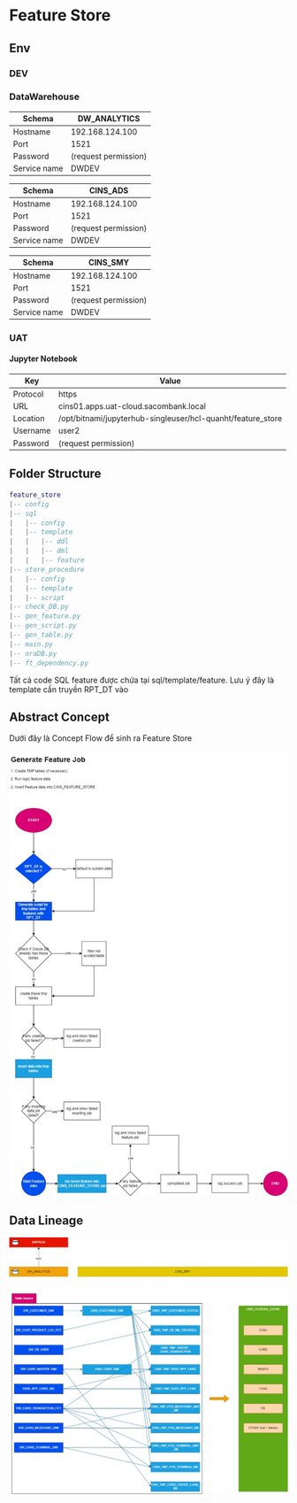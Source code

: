 # Feature Store

## Env

### DEV

### DataWarehouse

|Schema|DW_ANALYTICS|
|-----|-------|
|Hostname|192.168.124.100|
|Port|1521|
|Password| (request permission)|
|Service name| DWDEV|

|Schema|CINS_ADS|
|-----|-------|
|Hostname|192.168.124.100|
|Port|1521|
|Password| (request permission)|
|Service name| DWDEV|

| Schema | CINS_SMY |
|-----|-------|
|Hostname|192.168.124.100|
|Port|1521|
|Password| (request permission)|
|Service name| DWDEV|

### UAT

#### Jupyter Notebook

| Key | Value |
|-----|-------|
|Protocol| https |
|URL| cins01.apps.uat-cloud.sacombank.local|
|Location|/opt/bitnami/jupyterhub-singleuser/hcl-quanht/feature_store|
|Username|user2|
|Password| (request permission)|

## Folder Structure

```lua
feature_store
|-- config
|-- sql
|   |-- config
|   |-- template
|   |   |-- ddl
|   |   |-- dml
|   |   |-- feature
|-- store_procedure
|   |-- config
|   |-- template
|   |-- script
|-- check_DB.py
|-- gen_feature.py
|-- gen_script.py
|-- gen_table.py
|-- main.py
|-- oraDB.py
|-- ft_dependency.py
```

Tất cả code SQL feature được chứa tại sql/template/feature. Lưu ý đây là template cần truyền RPT_DT vào

## Abstract Concept

Dưới đây là Concept Flow để sinh ra Feature Store

![Flow](asset/FeatureStore-FeatureStoreFlow.jpg)




## Data Lineage

![DataLineage](asset/FeatureStore-DataLineage.jpg)
